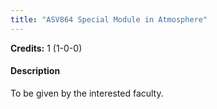 ```yaml
---
title: "ASV864 Special Module in Atmosphere"
---
```

**Credits:** 1 (1-0-0)

#### Description
To be given by the interested faculty.